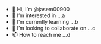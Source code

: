 - 👋 Hi, I’m @jasem00900
- 👀 I’m interested in ...a
- 🌱 I’m currently learning ...b
- 💞️ I’m looking to collaborate on ...c
- 📫 How to reach me ...d

<!---
jasem00900/jasem00900 is a ✨ special ✨ repository because its `README.md` (this file) appears on your GitHub profile.
You can click the Preview link to take a look at your changes.
--->
